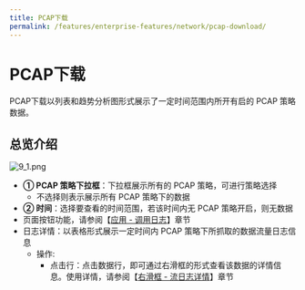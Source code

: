 ```yaml
---
title: PCAP下载
permalink: /features/enterprise-features/network/pcap-download/
---
```


# PCAP下载

PCAP下载以列表和趋势分析图形式展示了一定时间范围内所开有启的 PCAP 策略数据。

## 总览介绍

![9_1.png](https://yunshan-guangzhou.oss-cn-beijing.aliyuncs.com/pub/pic/20230920650ac82daa46d.png)

- **① PCAP 策略下拉框**：下拉框展示所有的 PCAP 策略，可进行策略选择
  - 不选择则表示展示所有 PCAP 策略下的数据
- **② 时间**：选择要查看的时间范围，若该时间内无 PCAP 策略开启，则无数据
- 页面按钮功能，请参阅【[应用 - 调用日志](../application/call-log/)】章节
- 日志详情：以表格形式展示一定时间内 PCAP 策略下所抓取的数据流量日志信息
  - 操作:
    - 点击行：点击数据行，即可通过右滑框的形式查看该数据的详情信息。使用详情，请参阅【[右滑框 - 流日志详情](../application/right-sliding-box/)】章节
